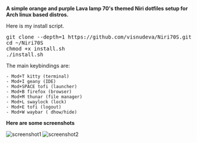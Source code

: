 **A simple orange and purple Lava lamp 70's themed Niri dotfiles setup for Arch linux based distros.**

Here is my install script.

<pre>git clone --depth=1 https://github.com/visnudeva/Niri70S.git ~/Niri70S
cd ~/Niri70S
chmod +x install.sh
./install.sh</pre>

The main keybindings are:
     
    - Mod+T kitty (terminal)
    - Mod+I geany (IDE)
    - Mod+SPACE tofi (launcher)
    - Mod+B firefox (browser)
    - Mod+M thunar (file manager)
    - Mod+L swaylock (lock)
    - Mod+E tofi (logout)
    - Mod+W waybar ( dhow/hide)


**Here are some screenshots**

![screenshot1](https://github.com/visnudeva/Niri70S/blob/main/Screenshot1.png?raw=true)
![screenshot2](https://github.com/visnudeva/Niri70S/blob/main/Screenshot2.png?raw=true)
